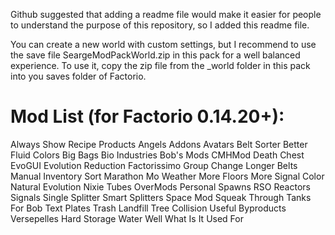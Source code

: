 Github suggested that adding a readme file would make it easier for people to understand the purpose of this repository, so I added this readme file.

You can create a new world with custom settings, but I recommend to use the save file SeargeModPackWorld.zip in this pack for a well balanced experience. To use it, copy the zip file from the _world folder in this pack into you saves folder of Factorio.

Mod List (for Factorio 0.14.20+):
=================================
Always Show Recipe Products
Angels Addons
Avatars
Belt Sorter
Better Fluid Colors
Big Bags
Bio Industries
Bob's Mods
CMHMod
Death Chest
EvoGUI
Evolution Reduction
Factorissimo
Group Change
Longer Belts
Manual Inventory Sort
Marathon
Mo Weather
More Floors
More Signal Color
Natural Evolution
Nixie Tubes
OverMods
Personal Spawns
RSO
Reactors
Signals
Single Splitter
Smart Splitters
Space Mod
Squeak Through
Tanks For Bob
Text Plates
Trash Landfill
Tree Collision
Useful Byproducts
Versepelles Hard Storage
Water Well
What Is It Used For
